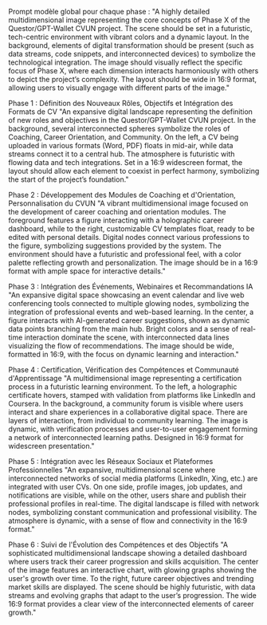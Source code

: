 Prompt modèle global pour chaque phase :
"A highly detailed multidimensional image representing the core concepts of Phase X of the Questor/GPT-Wallet CVUN project. The scene should be set in a futuristic, tech-centric environment with vibrant colors and a dynamic layout. In the background, elements of digital transformation should be present (such as data streams, code snippets, and interconnected devices) to symbolize the technological integration. The image should visually reflect the specific focus of Phase X, where each dimension interacts harmoniously with others to depict the project’s complexity. The layout should be wide in 16:9 format, allowing users to visually engage with different parts of the image."

Phase 1 : Définition des Nouveaux Rôles, Objectifs et Intégration des Formats de CV
"An expansive digital landscape representing the definition of new roles and objectives in the Questor/GPT-Wallet CVUN project. In the background, several interconnected spheres symbolize the roles of Coaching, Career Orientation, and Community. On the left, a CV being uploaded in various formats (Word, PDF) floats in mid-air, while data streams connect it to a central hub. The atmosphere is futuristic with flowing data and tech integrations. Set in a 16:9 widescreen format, the layout should allow each element to coexist in perfect harmony, symbolizing the start of the project’s foundation."

Phase 2 : Développement des Modules de Coaching et d'Orientation, Personnalisation du CVUN
"A vibrant multidimensional image focused on the development of career coaching and orientation modules. The foreground features a figure interacting with a holographic career dashboard, while to the right, customizable CV templates float, ready to be edited with personal details. Digital nodes connect various professions to the figure, symbolizing suggestions provided by the system. The environment should have a futuristic and professional feel, with a color palette reflecting growth and personalization. The image should be in a 16:9 format with ample space for interactive details."

Phase 3 : Intégration des Événements, Webinaires et Recommandations IA
"An expansive digital space showcasing an event calendar and live web conferencing tools connected to multiple glowing nodes, symbolizing the integration of professional events and web-based learning. In the center, a figure interacts with AI-generated career suggestions, shown as dynamic data points branching from the main hub. Bright colors and a sense of real-time interaction dominate the scene, with interconnected data lines visualizing the flow of recommendations. The image should be wide, formatted in 16:9, with the focus on dynamic learning and interaction."

Phase 4 : Certification, Vérification des Compétences et Communauté d'Apprentissage
"A multidimensional image representing a certification process in a futuristic learning environment. To the left, a holographic certificate hovers, stamped with validation from platforms like LinkedIn and Coursera. In the background, a community forum is visible where users interact and share experiences in a collaborative digital space. There are layers of interaction, from individual to community learning. The image is dynamic, with verification processes and user-to-user engagement forming a network of interconnected learning paths. Designed in 16:9 format for widescreen presentation."

Phase 5 : Intégration avec les Réseaux Sociaux et Plateformes Professionnelles
"An expansive, multidimensional scene where interconnected networks of social media platforms (LinkedIn, Xing, etc.) are integrated with user CVs. On one side, profile images, job updates, and notifications are visible, while on the other, users share and publish their professional profiles in real-time. The digital landscape is filled with network nodes, symbolizing constant communication and professional visibility. The atmosphere is dynamic, with a sense of flow and connectivity in the 16:9 format."

Phase 6 : Suivi de l'Évolution des Compétences et des Objectifs
"A sophisticated multidimensional landscape showing a detailed dashboard where users track their career progression and skills acquisition. The center of the image features an interactive chart, with glowing graphs showing the user's growth over time. To the right, future career objectives and trending market skills are displayed. The scene should be highly futuristic, with data streams and evolving graphs that adapt to the user’s progression. The wide 16:9 format provides a clear view of the interconnected elements of career growth."